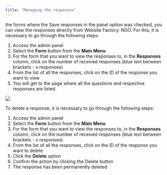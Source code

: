 ```yaml
---
title: "Managing the responses"
---
```


 the forms where the Save responses in the panel option was checked,
you can view the responses directly from Website Factory: NGO. For this,
it is necessary to go through the following steps:

1)  Access the admin panel
2)  Select the **Form** button from the **Main Menu**
3)  For the form that you want to view the responses to, in the
    **Responses** column, click on the number of received responses
    (blue text between brackets - x responses)
4)  From the list of all the responses, click on the ID of the response
    you want to view
5)  You will get to the page where all the questions and respective
    responses are listed.

<a href="/build/help/025.png">
    <img src="/build/help/025.png" />
</a>

To delete a response, it is necessary to go through the following steps:

1)  Access the admin panel
2)  Select the **Form** button from the **Main Menu**
3)  For the form that you want to view the responses to, in the
    **Responses** column, click on the number of received responses
    (blue text between brackets - x responses)
4)  From the list of all the responses, click on the ID of the response
    you want to delete
5)  Click the **Delete** option
6)  Confirm the action by clicking the Delete button
7)  The response has been permanently deleted
